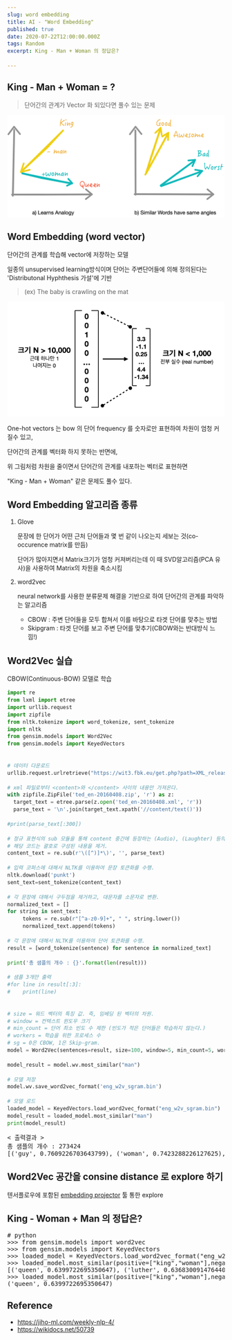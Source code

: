 ```yaml
---
slug: word embedding
title: AI - "Word Embedding"
published: true
date: 2020-07-22T12:00:00.000Z
tags: Random
excerpt: King - Man + Woman 의 정답은?

---
```




## King - Man + Woman = ?

> 단어간의 관계가 Vector 화 되있다면 풀수 있는 문제 

![kingmanwoman](./kingmanwoman.png)

## Word Embedding (word vector)

단어간의 관계를 학습해 vector에 저장하는 모델

일종의 unsupervised learning방식이며 단어는 주변단어들에 의해 정의된다는 'Distributonal Hyphthesis 가설'에 기반

> (ex) The baby is crawling on the mat



![wordembedding_concept](./wordembedding_concept.png)



One-hot vectors 는 bow 의 단어 frequency 를 숫자로만 표현하여 차원이 엄청 커질수 있고,

단어간의 관계를 벡터화 하지 못하는 반면에,

위 그림처럼 차원을 줄이면서 단어간의 관계를 내포하는 벡터로 표현하면 

"King - Man + Woman" 같은 문제도 풀수 있다.

<p>



## Word Embedding 알고리즘 종류

1. Glove

   문장에 한 단어가 어떤 근처 단어들과 몇 번 같이 나오는지 세보는 것(co-occurence matrix를 만듬) 

   단어가 많아지면서 Matrix크기가 엄청 커져버리는데 이 때 SVD알고리즘(PCA 유사)을 사용하여 Matrix의 차원을 축소시킴

2. word2vec

   neural network를 사용한 분류문제 해결을 기반으로 하여 단어간의 관계를 파악하는 알고리즘

   * CBOW : 주변 단어들을 모두 합쳐서 이를 바탕으로 타겟 단어를 맞추는 방법
   * Skipgram : 타겟 단어를 보고 주변 단어를 맞추기(CBOW와는 반대방식 느낌!)

<p>



## Word2Vec 실습

CBOW(Continuous-BOW) 모델로 학습

```python
import re
from lxml import etree
import urllib.request
import zipfile
from nltk.tokenize import word_tokenize, sent_tokenize
import nltk
from gensim.models import Word2Vec
from gensim.models import KeyedVectors


# 데이터 다운로드
urllib.request.urlretrieve("https://wit3.fbk.eu/get.php?path=XML_releases/xml/ted_en-20160408.zip&filename=ted_en-20160408.zip", filename="ted_en-20160408.zip")

# xml 파일로부터 <content>와 </content> 사이의 내용만 가져온다.
with zipfile.ZipFile('ted_en-20160408.zip', 'r') as z:
  target_text = etree.parse(z.open('ted_en-20160408.xml', 'r'))
  parse_text = '\n'.join(target_text.xpath('//content/text()'))

#print(parse_text[:300])

# 정규 표현식의 sub 모듈을 통해 content 중간에 등장하는 (Audio), (Laughter) 등의 배경음 부분을 제거.
# 해당 코드는 괄호로 구성된 내용을 제거.
content_text = re.sub(r'\([^)]*\)', '', parse_text)

# 입력 코퍼스에 대해서 NLTK를 이용하여 문장 토큰화를 수행.
nltk.download('punkt')
sent_text=sent_tokenize(content_text)

# 각 문장에 대해서 구두점을 제거하고, 대문자를 소문자로 변환.
normalized_text = []
for string in sent_text:
     tokens = re.sub(r"[^a-z0-9]+", " ", string.lower())
     normalized_text.append(tokens)

# 각 문장에 대해서 NLTK를 이용하여 단어 토큰화를 수행.
result = [word_tokenize(sentence) for sentence in normalized_text]

print('총 샘플의 개수 : {}'.format(len(result)))

# 샘플 3개만 출력
#for line in result[:3]:
#    print(line)


# size = 워드 벡터의 특징 값. 즉, 임베딩 된 벡터의 차원.
# window = 컨텍스트 윈도우 크기
# min_count = 단어 최소 빈도 수 제한 (빈도가 적은 단어들은 학습하지 않는다.)
# workers = 학습을 위한 프로세스 수
# sg = 0은 CBOW, 1은 Skip-gram.
model = Word2Vec(sentences=result, size=100, window=5, min_count=5, workers=4, sg=1)

model_result = model.wv.most_similar("man")

# 모델 저장
model.wv.save_word2vec_format('eng_w2v_sgram.bin')

# 모델 로드
loaded_model = KeyedVectors.load_word2vec_format("eng_w2v_sgram.bin") 
model_result = loaded_model.most_similar("man")
print(model_result)
```

<pre>
< 출력결과 >  
총 샘플의 개수 : 273424
[('guy', 0.7609226703643799), ('woman', 0.7423288226127625), ('soldier', 0.7021040916442871), ('rabbi', 0.6968523263931274), ('boy', 0.682236909866333), ('pianist', 0.6789600849151611), ('michelangelo', 0.6754906177520752), ('dancer', 0.6748736500740051), ('gentleman', 0.6688764691352844), ('comedian', 0.6668947339057922)]
</pre>



<p>

## Word2Vec 공간을 consine distance 로 explore 하기

텐서플로우에 포함된 [embedding projector](https://projector.tensorflow.org/) 툴 통한 explore



<p>

## King - Woman + Man 의 정답은?

<pre>
# python
>>> from gensim.models import word2vec
>>> from gensim.models import KeyedVectors
>>> loaded_model = KeyedVectors.load_word2vec_format("eng_w2v_sgram.bin")
>>> loaded_model.most_similar(positive=["king","woman"],negative=["man"])
[('queen', 0.6399722695350647), ('luther', 0.6368300914764404), ('jewish', 0.6324093341827393), ('mahatma', 0.6255710124969482), ('royal', 0.621810793876648), ('republican', 0.6188339591026306), ('agnes', 0.6142123937606812), ('mutilation', 0.6140838861465454), ('charlotte', 0.6131534576416016), ('donnell', 0.6124670505523682)]
>>> loaded_model.most_similar(positive=["king","woman"],negative=["man"])[0]
('queen', 0.6399722695350647)
</pre>

<p>



## Reference

- https://jiho-ml.com/weekly-nlp-4/
- https://wikidocs.net/50739

